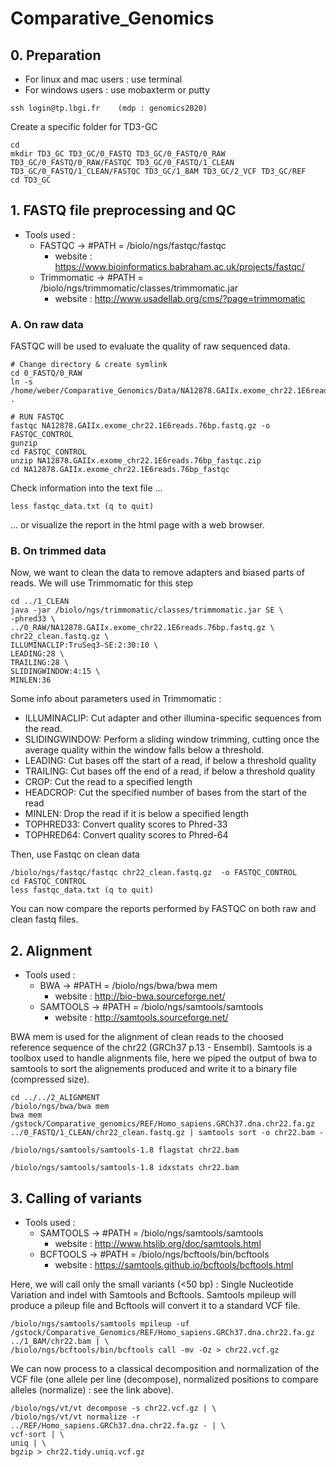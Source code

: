 # Comparative_Genomics

## 0. Preparation

* For linux and mac users : use terminal
* For windows users : use mobaxterm or putty
```
ssh login@tp.lbgi.fr	(mdp : genomics2020)
```

Create a specific folder for TD3-GC
```
cd
mkdir TD3_GC TD3_GC/0_FASTQ TD3_GC/0_FASTQ/0_RAW TD3_GC/0_FASTQ/0_RAW/FASTQC TD3_GC/0_FASTQ/1_CLEAN TD3_GC/0_FASTQ/1_CLEAN/FASTQC TD3_GC/1_BAM TD3_GC/2_VCF TD3_GC/REF
cd TD3_GC
```

## 1. FASTQ file preprocessing and QC

* Tools used : 
	* FASTQC -> #PATH = /biolo/ngs/fastqc/fastqc
		* website : https://www.bioinformatics.babraham.ac.uk/projects/fastqc/
	* Trimmomatic -> #PATH = /biolo/ngs/trimmomatic/classes/trimmomatic.jar
		* website : http://www.usadellab.org/cms/?page=trimmomatic

### A. On raw data

FASTQC will be used to evaluate the quality of raw sequenced data.

```
# Change directory & create symlink
cd 0_FASTQ/0_RAW
ln -s /home/weber/Comparative_Genomics/Data/NA12878.GAIIx.exome_chr22.1E6reads.76bp.fastq.gz .

# RUN FASTQC
fastqc NA12878.GAIIx.exome_chr22.1E6reads.76bp.fastq.gz -o FASTQC_CONTROL
gunzip 
cd FASTQC_CONTROL
unzip NA12878.GAIIx.exome_chr22.1E6reads.76bp_fastqc.zip
cd NA12878.GAIIx.exome_chr22.1E6reads.76bp_fastqc
```

Check information into the text file ...

```
less fastqc_data.txt (q to quit)
```

... or visualize the report in the html page with a web browser.

### B. On trimmed data

Now, we want to clean the data to remove adapters and biased parts of reads. We will use Trimmomatic for this step

```
cd ../1_CLEAN
java -jar /biolo/ngs/trimmomatic/classes/trimmomatic.jar SE \
-phred33 \
../0_RAW/NA12878.GAIIx.exome_chr22.1E6reads.76bp.fastq.gz \
chr22_clean.fastq.gz \
ILLUMINACLIP:TruSeq3-SE:2:30:10 \
LEADING:28 \
TRAILING:28 \
SLIDINGWINDOW:4:15 \
MINLEN:36
```

Some info about parameters used in Trimmomatic :

* ILLUMINACLIP: Cut adapter and other illumina-specific sequences from the read.
* SLIDINGWINDOW: Perform a sliding window trimming, cutting once the average quality within the window falls below a threshold.
* LEADING: Cut bases off the start of a read, if below a threshold quality
* TRAILING: Cut bases off the end of a read, if below a threshold quality
* CROP: Cut the read to a specified length
* HEADCROP: Cut the specified number of bases from the start of the read
* MINLEN: Drop the read if it is below a specified length
* TOPHRED33: Convert quality scores to Phred-33
* TOPHRED64: Convert quality scores to Phred-64

Then, use Fastqc on clean data
```
/biolo/ngs/fastqc/fastqc chr22_clean.fastq.gz  -o FASTQC_CONTROL
cd FASTQC_CONTROL
less fastqc_data.txt (q to quit)
```

You can now compare the reports performed by FASTQC on both raw and clean fastq files.

## 2. Alignment
* Tools used : 
	* BWA -> #PATH = /biolo/ngs/bwa/bwa mem
		* website : http://bio-bwa.sourceforge.net/
	* SAMTOOLS -> #PATH = /biolo/ngs/samtools/samtools
		* website : http://samtools.sourceforge.net/

BWA mem is used for the alignment of clean reads to the choosed reference sequence of the chr22 (GRCh37 p.13 - Ensembl). 
Samtools is a toolbox used to handle alignments file, here we piped the output of bwa to samtools to sort the alignements produced and write it to a binary file (compressed size).  
```
cd ../../2_ALIGNMENT
/biolo/ngs/bwa/bwa mem
bwa mem /gstock/Comparative_genomics/REF/Homo_sapiens.GRCh37.dna.chr22.fa.gz ../0_FASTQ/1_CLEAN/chr22_clean.fastq.gz | samtools sort -o chr22.bam -
```

```
/biolo/ngs/samtools/samtools-1.8 flagstat chr22.bam
```

```
/biolo/ngs/samtools/samtools-1.8 idxstats chr22.bam
```

## 3. Calling of variants
* Tools used : 
	* SAMTOOLS -> #PATH = /biolo/ngs/samtools/samtools
		* website : http://www.htslib.org/doc/samtools.html
	* BCFTOOLS -> #PATH = /biolo/ngs/bcftools/bin/bcftools
		* website : https://samtools.github.io/bcftools/bcftools.html

Here, we will call only the small variants (<50 bp) : Single Nucleotide Variation and indel with Samtools and Bcftools.
Samtools mpileup will produce a pileup file and Bcftools will convert it to a standard VCF file.

```
/biolo/ngs/samtools/samtools mpileup -uf /gstock/Comparative_Genomics/REF/Homo_sapiens.GRCh37.dna.chr22.fa.gz  ../1_BAM/chr22.bam | \
/biolo/ngs/bcftools/bin/bcftools call -mv -Oz > chr22.vcf.gz
```

We can now process to a classical decomposition and normalization of the VCF file (one allele per line (decompose), normalized positions to compare alleles (normalize) : see the link above).

```
/biolo/ngs/vt/vt decompose -s chr22.vcf.gz | \
/biolo/ngs/vt/vt normalize -r ../REF/Homo_sapiens.GRCh37.dna.chr22.fa.gz - | \
vcf-sort | \
uniq | \
bgzip > chr22.tidy.uniq.vcf.gz
```

























